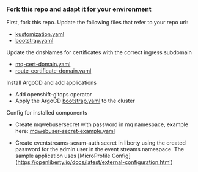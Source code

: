 
### Fork this repo and adapt it for your environment

First, fork this repo. Update the following files that refer to your repo url:

- [kustomization.yaml](./argocd/kustomization.yaml)
- [bootstrap.yaml](./argocd/bootstrap.yaml)

Update the dnsNames for certificates with the correct ingress subdomain

- [mq-cert-domain.yaml](./components/mq/variants/cloudprovider/odf/mq-cert-domain.yaml)
- [route-certificate-domain.yaml](./components/eventstreams/variants/cloudprovider/odf/route-certificate-domain.yaml)

Install ArgoCD and add applications

* Add openshift-gitops operator
* Apply the ArgoCD [bootstrap.yaml](./argocd/bootstrap.yaml) to the cluster

Config for installed components

* Create mqwebusersecret with password in mq namespace, example here: [mqwebuser-secret-example.yaml](./components/mq/base/native-ha-qm/mqwebuser-secret-example.yaml)

* Create eventstreams-scram-auth secret in liberty using the created password for the admin user in the event streams namespace. The sample application uses [MicroProfile Config] (https://openliberty.io/docs/latest/external-configuration.html) 
